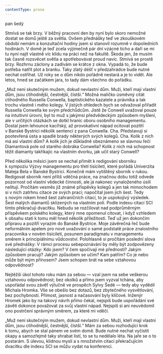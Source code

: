```yaml
---
contentType: prose
---
```


<section>

pan šedý

Stmívá se tak brzy. V běžný pracovní den by nyní bylo skoro nemožné dostat se domů ještě za světla. Ovšem přednášky teď ve zkouškovém období nemám a konzultační hodiny jsem si stanovil rozumně v dopoledních hodinách. V domě je teď zcela výjimečně pár dní vzácné ticho a daří se mi tu nyní najít vlastně víc klidu na práci než na fakultě. Škoda jen, že musím tak časně rozsvěcet světla a spotřebovávat proud navíc. Stmívá se prostě brzy. Rozhrnu záclony a zadívám se krátce z okna. Vypadá to, že bude potřeba natřít plot a branku. Taky zlatý déšť v předzahrádce bude nutné nechat ostříhat. Už roky se o dům nikdo pořádně nestará a je to vidět. Ale letos, hned se začátkem jara, to tady dám všechno do pořádku.

„Muž není skutečným mužem, dokud nevlastní dům. Muži, kteří mají vlastní dům, jsou ctihodnější, čestnější, čistší.“ Možná maličko úsměvný citát ctihodného Russella Conwella, baptistického kazatele a právníka a tak trochu vlastně i mého kolegy. V jistých ohledech bych se odvažoval přiřadit Russella Conwella ke svým předchůdcům. Jistě že Conwell uvažoval pouze na intuitivní úrovni, byl to muž s jakýmsi předvědeckým způsobem myšlení, ale v určitých otázkách se dotkl hranic oboru osobního managementu. Dostal jsem lehounce kacířský, až provokativní nápad ocitovat pozítří v Banské Bystrici několik sentencí z pana Conwella. Cha. Představuji si pootevřená ústa a spadlé brady některých svých kolegů. Cha. Kolik z nich má asi vlastní dům? A kolik jich je důkladně obeznámeno se slavnou řečí Diamantová pole od starého dobráka Conwella? Kolik z nich má schopnost těžit diamanty takříkajíc na vlastním dvorku, jak učil starý Conwell?

Před několika měsíci jsem se nechal přimět k redigování sborníku k sympoziu Výzvy managementu pro třetí tisíciletí, které pořádá Univerzita Mateja Bela v Banské Bystrici. Konečně mám vytištěný sborník v rukou. Redigovat sborník není příliš vděčná práce, na značnou dobu totiž odvede pozornost od vlastní vědecké činnosti, ale já nakonec vynaloženého úsilí nelituji. Pročítám vesměs již známé příspěvky kolegů a jen tak mimochodem si v nich zatrhnu citace ze svých prací; napočítal jsem jich šest. Tedy s novým rokem hned šest zahraničních citací, to je uspokojivý výsledek. Šest malých diamantů sklizených na vlastním poli. Podle indexu citací SCI tímto překračuji dvacítku. Nebudu se rozčilovat nad podprůměrným příspěvkem polského kolegy, který mne opomenul citovat, i když vzhledem k obsahu stati k tomu měl hned několik příležitostí. Teď už jen dokončím přípravu a pozítří vyrazím do Banské Bystrice. Moje závěrečná řeč bude neformálním apelem pro nové uvažování o samé podstatě práce znalostního pracovníka v novém tisíciletí, posunem paradigmatu v managementu směrem k principiálnímu vůdcovství. Polohlasně si pročítám poslední slova své přednášky: V rámci procesu sebepoznávání by měly být zodpovězeny následující otázky: Kdo jsem? V čem spočívají mé přednosti? Jakým způsobem pracuji? Jakým způsobem se učím? Kam patřím? Co je nebo může být mým přínosem? Jsem schopen brát na sebe vztahovou odpovědnost?

Nejtěžší úkol tohoto roku mám za sebou — vzal jsem na sebe veškerou vztahovou odpovědnost; bez okolků a přímo jsem vyzval tchána, aby uspořádal svou závěť výlučně ve prospěch Sylvy Šedé — tedy aby vydědil Michala Hromka. Vše se obešlo bez dotazů, bez zbytečného vysvětlování, bez pochybností. Přímost, jasnost a načasování byly klíčové. Inženýr Hromek jako by na takový návrh přímo čekal, nejspíš bude uspořádání své závěti dokonce považovat za svůj vlastní nápad. Nejspíš si ani neuvědomil ono postrčení správným směrem, za které mi vděčí.

„Muž není skutečným mužem, dokud nevlastní dům. Muži, kteří mají vlastní dům, jsou ctihodnější, čestnější, čistší.“ Mám za sebou rozhodující krok k tomu, abych se stal pánem ve svém domě. Bude nutné nechat vyčistit okapy a samozřejmě taky shrabat listí, to se tu nedělalo léta. Na jaře se o to postarám. S úlevou, klidnou myslí a s množstvím citací překračujícím dvacítku dle indexu SCI se můžu vydat na konferenci.

</section>
